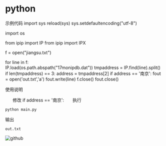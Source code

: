 # python

示例代码
import sys
reload(sys)
sys.setdefaultencoding("utf-8")

import os

from ipip import IP
from ipip import IPX

f = open("jiangsu.txt")

for line in f:	
	IP.load(os.path.abspath("17monipdb.dat"))
	tmpaddress = IP.find(line).split()
	if len(tmpaddress) == 3:
		address = tmpaddress[2]
		if address == '南京':
			fout = open('out.txt','a') 
			fout.write(line)
f.close()
fout.close()


使用说明
       
       修改 if address == '南京': 
       
执行

	python main.py 
输出 

	out.txt 

![github](/res/drawable-hdpi/ic_launcher.png) 
